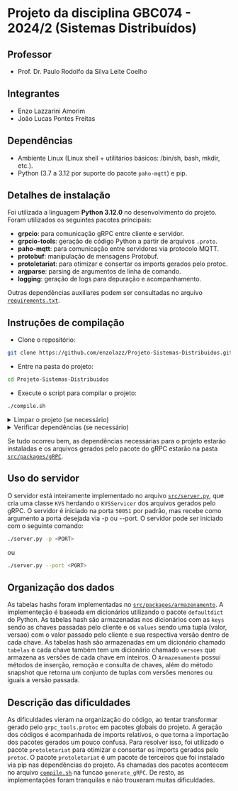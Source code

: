 # Projeto da disciplina GBC074 - 2024/2 (Sistemas Distribuídos)

## Professor

- Prof. Dr. Paulo Rodolfo da Silva Leite Coelho

## Integrantes

- Enzo Lazzarini Amorim
- João Lucas Pontes Freitas

## Dependências

- Ambiente Linux (Linux shell + utilitários básicos: /bin/sh, bash, mkdir, etc.).
- Python (3.7 a 3.12 por suporte do pacote `paho-mqtt`) e pip.

## Detalhes de instalação

Foi utilizada a linguagem **Python 3.12.0** no desenvolvimento do projeto.
Foram utilizados os seguintes pacotes principais:

- **grpcio**: para comunicação gRPC entre cliente e servidor.
- **grpcio-tools**: geração de código Python a partir de arquivos `.proto`.
- **paho-mqtt**: para comunicação entre servidores via protocolo MQTT.
- **protobuf**: manipulação de mensagens Protobuf.
- **protoletariat**: para otimizar e consertar os imports gerados pelo protoc.
- **argparse**: parsing de argumentos de linha de comando.
- **logging**: geração de logs para depuração e acompanhamento.

Outras dependências auxiliares podem ser consultadas no arquivo [`requirements.txt`](./requirements.txt).

## Instruções de compilação

- Clone o repositório:

```bash
git clone https://github.com/enzolazz/Projeto-Sistemas-Distribuidos.git
```

- Entre na pasta do projeto:

```bash
cd Projeto-Sistemas-Distribuidos
```

- Execute o script para compilar o projeto:

```bash
./compile.sh
```

<details>
    <summary>Limpar o projeto (se necessário)</summary>

Execute o script com argumento `clean`:

```bash
./compile.sh clean
```

</details>

<details>
  <summary>Verificar dependências (se necessário)</summary>

Execute o script com argumento `requirements`:

```bash
./compile.sh requirements
```

</details>

Se tudo ocorreu bem, as dependências necessárias para o projeto estarão instaladas e os arquivos gerados pelo pacote do gRPC estarão na pasta [`src/packages/gRPC`](./src/packages/gRPC/).

## Uso do servidor

O servidor está inteiramente implementado no arquivo [`src/server.py`](./src/server.py), que cria uma classe `KVS` herdando o `KVSServicer` dos arquivos gerados pelo gRPC. O servidor é iniciado na porta `50051` por padrão, mas recebe como argumento a porta desejada via -p ou --port. O servidor pode ser iniciado com o seguinte comando:

```bash
./server.py -p <PORT>
```

ou

```bash
./server.py --port <PORT>
```

## Organização dos dados

As tabelas hashs foram implementadas no [`src/packages/armazenamento`](./src/packages/armazenamento.py). A implementeção é baseada em dicionários utilizando o pacote `defaultdict` do Python. As tabelas hash são armazenadas nos dicionários com as `keys` sendo as chaves passadas pelo cliente e os `values` sendo uma tupla (valor, versao) com o valor passado pelo cliente e sua respectiva versão dentro de cada chave. As tabelas hash são armazenadas em um dicionário chamado `tabelas` e cada chave também tem um dicionário chamado `versoes` que armazena as versões de cada chave em inteiros. O `Armazenamento` possui métodos de inserção, remoção e consulta de chaves, além do método snapshot que retorna um conjunto de tuplas com versões menores ou iguais a versão passada.

## Descrição das dificuldades

As dificuldades vieram na organização do código, ao tentar transformar gerado pelo `grpc_tools.protoc` em pacotes globais do projeto. A geração dos códigos é acompanhada de imports relativos, o que torna a importação dos pacotes gerados um pouco confusa. Para resolver isso, foi utilizado o pacote `protoletariat` para otimizar e consertar os imports gerados pelo `protoc`. O pacote `protoletariat` é um pacote de terceiros que foi instalado via pip nas dependências do projeto. As chamadas dos pacotes acontecem no arquivo [`compile.sh`](./compile.sh) na funcao `generate_gRPC`. De resto, as implementações foram tranquilas e não trouxeram muitas dificuldades.
